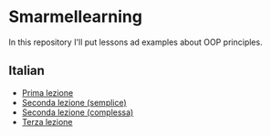 # Smarmellearning

In this repository I'll put lessons ad examples about OOP principles.

## Italian
- [Prima lezione](/it/lezione_1/lezione_1.md)
- [Seconda lezione (semplice)](/it/lezione_2_simple/lezione_2.md)
- [Seconda lezione (complessa)](/it/lezione_2_complex/lezione_2.md)
- [Terza lezione](/it/lezione_3)

